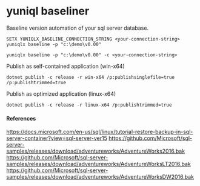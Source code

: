 # yuniql baseliner

Baseline version automation of your sql server database.

```console
SETX YUNIQLX_BASELINE_CONNECTION_STRING <your-connection-string>
yuniqlx baseline -p "c:\demo\v0.00"
```

```console
yuniqlx baseline -p "c:\demo\v0.00" -c <your-connection-string>
```

Publish as self-contained application (win-x64)
```console
dotnet publish -c release -r win-x64 /p:publishsinglefile=true /p:publishtrimmed=true
```

Publish as optimized application (linux-x64)
```console
dotnet publish -c release -r linux-x64 /p:publishtrimmed=true
```

#### References

https://docs.microsoft.com/en-us/sql/linux/tutorial-restore-backup-in-sql-server-container?view=sql-server-ver15
https://github.com/Microsoft/sql-server-samples/releases/download/adventureworks/AdventureWorks2016.bak
https://github.com/Microsoft/sql-server-samples/releases/download/adventureworks/AdventureWorksLT2016.bak
https://github.com/Microsoft/sql-server-samples/releases/download/adventureworks/AdventureWorksDW2016.bak